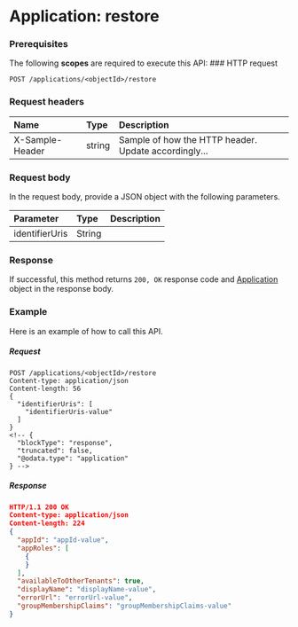 # Application: restore


### Prerequisites
The following **scopes** are required to execute this API: ### HTTP request
<!-- { "blockType": "ignored" } -->
```http
POST /applications/<objectId>/restore

```
### Request headers
| Name       | Type | Description|
|:---------------|:--------|:----------|
| X-Sample-Header  | string  | Sample of how the HTTP header. Update accordingly...|

### Request body
In the request body, provide a JSON object with the following parameters.

| Parameter	   | Type	|Description|
|:---------------|:--------|:----------|
|identifierUris|String||

### Response
If successful, this method returns `200, OK` response code and [Application](../resources/application.md) object in the response body.

### Example
Here is an example of how to call this API.
##### Request
<!-- {
  "blockType": "request",
  "name": "application_restore"
}-->
```http
POST /applications/<objectId>/restore
Content-type: application/json
Content-length: 56
{
  "identifierUris": [
    "identifierUris-value"
  ]
}
<!-- {
  "blockType": "response",
  "truncated": false,
  "@odata.type": "application"
} -->
```
##### Response
```json
HTTP/1.1 200 OK
Content-type: application/json
Content-length: 224
{
  "appId": "appId-value",
  "appRoles": [
    {
    }
  ],
  "availableToOtherTenants": true,
  "displayName": "displayName-value",
  "errorUrl": "errorUrl-value",
  "groupMembershipClaims": "groupMembershipClaims-value"
}
```

<!-- uuid: 41443ca3-270a-4387-bf8d-da02bbd93cc9
2015-10-14 23:39:27 UTC -->
<!-- {
  "type": "#page.annotation",
  "description": "Application: restore",
  "keywords": "",
  "section": "documentation",
  "tocPath": ""
}-->